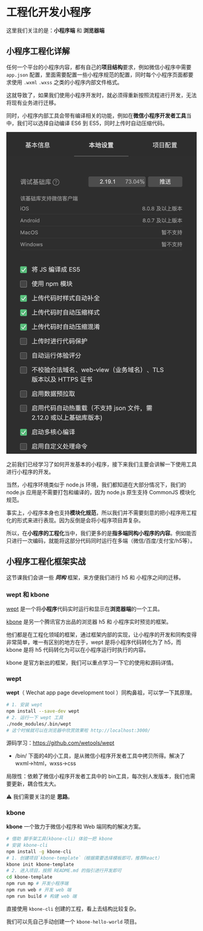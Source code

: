# 工程化开发小程序

这里我们关注的是：**小程序端** 和 **浏览器端**

## 小程序工程化详解

任何一个平台的小程序内容，都有自己的**项目结构**要求，例如微信小程序中需要 `app.json` 配置，里面需要配置一些小程序规范的配置，同时每个小程序页面都要求使用 `.wxml` `.wxss` 之类的小程序内部文件格式。

这就导致了，如果我们使用小程序开发时，就必须得重新按照流程进行开发，无法将现有业务进行迁移。

同时，小程序内部工具会带有编译相关的功能，例如在**微信小程序开发者工具**当中，我们可以选择自动编译 ES6 到 ES5，同时上传时自动压缩代码。

![微信小程序开发者工具-本地设置](./img/微信小程序开发者工具-本地设置.png)

之前我们已经学习了如何开发基本的小程序，接下来我们主要会讲解一下使用工具进行小程序的开发。

当然，小程序环境类似于 node.js 环境，我们都知道在大部分情况下，我们的 node.js 应用是不需要打包和编译的，因为 node.js 原生支持 CommonJS 模块化规范。

事实上，小程序本身也支持**模块化规范**，所以我们并不需要刻意的把小程序用工程化的形式来进行表现。因为反倒是会将小程序项目弄复杂。

所以，在**小程序的工程化**当中，我们更多的是**指多端同构小程序的内容**。例如能否只进行一次编码，就能将这部分代码同时运行在多端（微信/百度/支付宝/h5等）。

## 小程序工程化框架实战

这节课我们会讲一些 ***同构*** 框架，来方便我们进行 h5 和 小程序之间的迁移。

### wept 和 kbone

[wept](https://github.com/wetools/wept) 是一个将**小程序**代码实时运行和显示在**浏览器端**的一个工具。

[kbone](https://github.com/Tencent/kbone) 是另一个腾讯官方出品的浏览器 h5 和 小程序实时预览的框架。

他们都是在工程化领域的框架，通过框架内部的实现，让小程序的开发和同构变得非常简单，唯一有区别的地方在于，wept 是将小程序代码转化为了 h5，而 kbone 是将 h5 代码转化为可以在小程序运行时执行的内容。

kbone 是官方新出的框架，我们可以重点学习一下它的使用和源码详情。

### wept

**wept**（ Wechat app page development tool ）同构鼻祖，可以学一下其原理。

```sh
# 1. 安装 wept
npm install --save-dev wept
# 2. 运行一下 wept 工具
./node_modules/.bin/wept
# 这个时候就可以在浏览器中欣赏效果啦 http://localhost:3000/
```

源码学习：https://github.com/wetools/wept

* /bin/ 下面的4的小工具，是从微信小程序开发者工具中拷贝所得。解决了wxml->html，wxss->css

局限性：依赖了微信小程序开发者工具中的 bin工具，每次别人发版本，我们也需要更新，耦合性太大。

⚠️ 我们需要关注的是 **思路**。

### kbone

**kbone** 一个致力于微信小程序和 Web 端同构的解决方案。

```sh
# 借助 脚手架工具(kbone-cli) 体验一把 kbone
# 安装 kbone-cli
npm install -g kbone-cli
# 1. 创建项目`kbone-template`（根据需要选择模板即可，推荐React）
kbone init kbone-template
# 2. 进入项目，按照 README.md 的指引进行开发即可
cd kbone-template
npm run mp # 开发小程序端
npm run web # 开发 web 端
npm run build # 构建 web 端
```

直接使用 `kbone-cli` 创建的工程，看上去结构比较复杂。

我们可以先自己手动创建一个 `kbone-hello-world` 项目。
